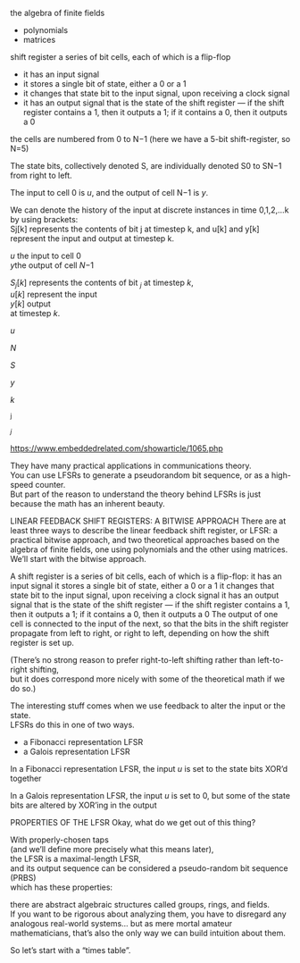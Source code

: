 



the algebra of finite fields
- polynomials
- matrices


shift register
    a series of bit cells, each of which is a flip-flop
- it has an input signal
- it stores a single bit of state, either a 0 or a 1
- it changes that state bit to the input signal, upon receiving a clock signal
- it has an output signal that is the state of the shift register — if the shift register contains a 1, then it outputs a 1; if it contains a 0, then it outputs a 0

the cells are numbered from 0 to N−1 (here we have a 5-bit shift-register, so N=5)  

The state bits, collectively denoted S, are individually denoted S0 to SN−1 from right to left.  

The input to cell 0 is *u*, and the output of cell N−1 is *y*.  

We can denote the history of the input at discrete instances in time 0,1,2,…k by using brackets:  
Sj[k] represents the contents of bit j at timestep k, and u[k] and y[k] represent the input and output at timestep k.  


<i>u</i> the input to cell 0  
<i>y</i>the output of cell <i>N</i>−1  

<i>S</i><sub><i>j</i></sub>[<i>k</i>] represents the contents of bit <sub><i>j</i></sub> at timestep <i>k</i>,  
<i>u</i>[<i>k</i>] represent the input  
<i>y</i>[<i>k</i>] output  
at timestep <i>k</i>.  

<i>u</i>

<i>N</i>

<i>S</i>

<i>y</i>

<i>k</i>

<sub>j</sub>

<sub><i>j</i></sub>



https://www.embeddedrelated.com/showarticle/1065.php

They have many practical applications in communications theory.  
You can use LFSRs to generate a pseudorandom bit sequence, or as a high-speed counter.  
But part of the reason to understand the theory behind LFSRs is just because the math has an inherent beauty.

LINEAR FEEDBACK SHIFT REGISTERS: A BITWISE APPROACH
There are at least three ways to describe the linear feedback shift register, or LFSR:
a practical bitwise approach,
and two theoretical approaches based on the algebra of finite fields,
one using polynomials and
the other using matrices.
We’ll start with the bitwise approach.

A shift register is a series of bit cells, each of which is a flip-flop:
it has an input signal
it stores a single bit of state, either a 0 or a 1
it changes that state bit to the input signal, upon receiving a clock signal
it has an output signal that is the state of the shift register
 — if the shift register contains a 1, then it outputs a 1; if it contains a 0, then it outputs a 0
The output of one cell is connected to the input of the next,
  so that the bits in the shift register propagate
    from left to right, or right to left, depending on how the shift register is set up.


(There’s no strong reason to prefer right-to-left shifting rather than left-to-right shifting,  
  but it does correspond more nicely with some of the theoretical math if we do so.)  


The interesting stuff comes when we use feedback to alter the input or the state.  
LFSRs do this in one of two ways.  
- a Fibonacci representation LFSR
- a Galois representation LFSR

In a Fibonacci representation LFSR, the input *u* is set to the state bits XOR’d together  

In a Galois representation LFSR, the input *u* is set to 0, but some of the state bits are altered by XOR’ing in the output  



PROPERTIES OF THE LFSR
Okay, what do we get out of this thing?

With properly-chosen taps  
(and we’ll define more precisely what this means later),  
the LFSR is a maximal-length LFSR,  
and its output sequence can be considered a pseudo-random bit sequence (PRBS)  
which has these properties:  


there are abstract algebraic structures called groups, rings, and fields.  
If you want to be rigorous about analyzing them, you have to disregard any analogous real-world systems… but as mere mortal amateur mathematicians, that’s also the only way we can build intuition about them.  

So let’s start with a “times table”.  
